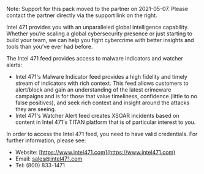 Note: Support for this pack moved to the partner on 2021-05-07.  Please contact the partner directly via the support link on the right.

Intel 471 provides you with an unparalleled global intelligence capability. Whether you’re scaling a global cybersecurity presence or just starting to build your team, we can help you fight cybercrime with better insights and tools than you’ve ever had before.

The Intel 471 feed provides access to malware indicators and watcher alerts:

* Intel 471's Malware Indicator feed provides a high fidelity and timely stream of indicators with rich context. This feed allows customers to alert/block and gain an understanding of the latest crimeware campaigns and is for those that value timeliness, confidence (little to no false positives), and seek rich context and insight around the attacks they are seeing.
* Intel 471's Watcher Alert feed creates XSOAR incidents based on content in Intel 471's TITAN platform that is of particular interest to you.

In order to access the Intel 471 feed, you need to have valid credentials.  For further information, please see:

* Website: [https://www.intel471.com](https://www.intel471.com)
* Email: <sales@intel471.com>
* Tel: (800) 833-1471
